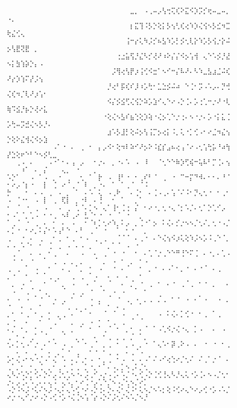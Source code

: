 ⠀⠀⠀⠀⠀⠀⠀⠀⠀⠀⠀⠀⠀⠀⠀⠀⠀⠀⠀⠀⠀⠀⠀⠀⠀⠀⠀⣀⡀⠀⠠⢀⠤⡠⢣⢒⢍⢎⠕⣍⠪⡱⡩⡊⢖⠤⣀⠤⡀⠠⡀⠀⠀⠀⠀⠀⠀⠀⠀⠀⠀⠀⠀⠀⠀⠀⠀⠀⠀⠀⠀⠀⠀⠀⠀⠀⠀⠀⠀⠀
⠀⠀⠀⠀⠀⠀⠀⠀⠀⠀⠀⠀⠀⠀⠀⠀⠀⠀⠀⠀⠀⠀⠀⠀⠀⠀⠀⡆⣍⢹⠨⡣⡑⢕⡅⡣⢢⢃⢎⢔⠱⡱⢌⢪⠢⡣⣊⠲⣉⢗⣌⢊⢄⠀⠀⠀⠀⠀⠀⠀⠀⠀⠀⠀⠀⠀⠀⠀⠀⠀⠀⠀⠀⠀⠀⠀⠀⠀⠀⠀
⠀⠀⠀⠀⠀⠀⠀⠀⠀⠀⠀⠀⠀⠀⠀⠀⠀⠀⠀⠀⠀⠀⠀⠀⠀⠀⢨⠒⡔⢅⠳⡨⡊⠦⣣⠱⡡⡃⡪⢂⢇⡕⠱⡡⡣⢪⡐⡕⠬⡢⢣⣟⢝⣟⠀⡀⠀⠀⠀⠀⠀⠀⠀⠀⠀⠀⠀⠀⠀⠀⠀⠀⠀⠀⠀⠀⠀⠀⠀⠀
⠀⠀⠀⠀⠀⠀⠀⠀⠀⠀⠀⠀⠀⠀⠀⠀⠀⠀⠀⠀⠀⠀⠀⠀⢐⣐⣥⢫⡘⣌⠣⡊⢜⠜⠰⠕⡌⡌⠪⡢⢡⢺⠀⢄⠑⠡⡪⡘⣜⠢⡅⣳⢱⡵⡑⡄⠠⠀⠀⠀⠀⠀⠀⠀⠀⠀⠀⠀⠀⠀⠀⠀⠀⠀⠀⠀⠀⠀⠀⠀
⠀⠀⠀⠀⠀⠀⠀⠀⠀⠀⠀⠀⠀⠀⠀⠀⠀⠀⠀⠀⠀⠀⠀⡨⢻⢔⢣⡟⡰⢨⢊⠪⣒⠁⠢⠊⠒⡌⠧⠜⠄⠣⠱⣀⣣⣰⣈⠬⢎⠜⡔⡱⢱⠍⡜⡨⢢⠀⠀⠀⠀⠀⠀⠀⠀⠀⠀⠀⠀⠀⠀⠀⠀⠀⠀⠀⠀⠀⠀⠀
⠀⠀⠀⠀⠀⠀⠀⠀⠀⠀⠀⠀⠀⠀⠀⠀⠀⠀⠀⠀⠀⠀⡘⢔⠃⡯⢎⠎⡸⠰⡡⢓⠂⣁⣑⡪⠬⠴⠀⠑⢈⠂⡩⠠⠡⡠⠄⡙⢚⢌⢎⠲⡈⢇⠜⡰⢡⠂⠀⠀⠀⠀⠀⠀⠀⠀⠀⠀⠀⠀⠀⠀⠀⠀⠀⠀⠀⠀⠀⠀
⠀⠀⠀⠀⠀⠀⠀⠀⠀⠀⠀⠀⠀⠀⠀⠀⠀⠀⠀⠀⠀⠀⠪⡌⡪⣪⢋⢌⢪⡑⠵⡡⣱⠊⢄⠑⠔⠠⡑⢈⠄⡡⢐⢁⠒⡐⠜⠐⢇⢷⠩⣪⡘⡦⡑⢜⠔⣅⠀⠀⠀⠀⠀⠀⠀⠀⠀⠀⠀⠀⠀⠀⠀⠀⠀⠀⠀⠀⠀⠀
⠀⠀⠀⠀⠀⠀⠀⠀⠀⠀⠀⠀⠀⠀⠀⠀⠀⠀⠀⠀⠀⠐⢕⢌⠢⣣⠎⣦⢑⢕⡱⢵⠐⢌⡢⢁⠑⡐⢐⠄⠢⠐⡐⠄⡡⠐⡅⣅⢈⡡⢓⠤⡩⣚⢌⠢⡣⡘⠄⠀⠀⠀⠀⠀⠀⠀⠀⠀⠀⠀⠀⠀⠀⠀⠀⠀⠀⠀⠀⠀
⠀⠀⠀⠀⠀⠀⠀⠀⠀⠀⠀⠀⠀⠀⠀⠀⠀⠀⠀⠀⠀⠀⣰⠡⡣⣸⡃⢕⠬⡢⢣⢨⡉⡢⢔⡅⠨⡀⢅⠐⡁⢊⠠⠂⠔⣈⠲⣌⢢⡑⢕⠕⣌⢺⢌⠪⡢⣱⠀⠀⠀⠀⠀⠀⠀⠀⠀⠀⠀⠀⠀⠀⠀⠀⠀⠀⠀⠀⠀⠀
⠀⠀⠀⠀⠀⠀⠀⠀⠀⠀⠠⠁⠐⠀⠄⠀⢀⠀⠂⠀⡄⡠⠪⠂⢕⠲⠇⠵⠊⠜⡢⠕⠨⣎⡎⣠⠦⢔⢠⠈⠔⠠⢂⢡⢓⡥⠘⠴⢳⡜⣑⢕⠖⠑⠃⠑⠢⡪⢃⣀⠀⠀⠀⠀⠀⠀⠀⠀⠀⠀⠀⠀⠀⠀⠀⠀⠀⠀⠀⠀
⠀⠀⢀⠠⠀⠄⠀⠀⠀⠠⠐⠁⠂⠄⢠⠀⡠⠀⠀⠂⡐⠄⠀⡀⠐⠄⠡⠀⠠⠀⠸⠀⠀⠈⢂⠑⠑⠷⡱⢋⢮⠒⢥⠧⠃⡉⢈⠄⢢⠀⠀⠀⠰⠁⠀⠄⠀⡌⠀⠀⠀⢄⡀⠀⠐⠀⠀⠀⡀⠀⠀⠀⠀⠀⠀⠀⠀⠀⠀⠀
⠡⡑⠁⠀⠀⠠⠀⠁⠠⠀⡀⠐⠀⢀⠀⠀⢂⠀⠁⠀⡗⠀⠠⠀⢸⠃⠐⠀⠂⢀⠎⠃⠈⠀⢀⠀⠐⠀⠉⠒⡍⠙⠺⠄⠂⠂⠄⠘⠈⠂⠔⡠⠈⡆⠐⠀⠀⡇⠀⢈⠀⠔⠈⢀⠈⠀⠇⠀⡀⠐⠄⠀⠁⠀⠁⢀⠈⠀⠈⠨
⡓⠀⠀⠀⠂⠀⠄⠠⠀⢀⠀⠠⠀⡀⠀⠁⠀⠄⠡⠀⢅⠀⠠⢀⠗⠀⠀⠄⢈⠂⠀⠄⢈⠠⢀⠄⢡⠈⠌⠨⠂⡙⢄⢂⠐⠀⠂⢀⠂⠠⠀⠈⠐⠂⠀⠠⠀⡇⠀⢀⠀⢏⡇⠀⡀⠐⠇⠀⠄⢘⠀⠀⠂⠀⠁⠀⠀⡀⠁⠀
⠂⠀⠈⠀⠐⠀⢀⠀⠠⠀⠀⠠⠀⢀⠀⢁⠈⠄⡁⠢⠀⢄⠁⢸⠂⢈⢐⠀⡌⠀⠂⠔⠐⡀⢂⠐⢄⠈⡂⠡⡈⠄⢂⠁⡑⢁⠊⡠⠀⠂⠠⠁⠈⡀⢁⠠⠀⠂⠐⢀⠀⠢⠇⢀⠔⠀⣃⠈⠂⠐⠀⠐⠀⠈⠀⠐⠀⠀⡀⠀
⠁⢀⠈⠀⠐⠀⢀⠀⠄⠀⠂⠀⠄⠀⠠⠀⠀⠂⠈⠆⡁⢂⠔⠱⡀⠅⡠⠀⡀⢈⠐⠁⡢⠀⠅⢌⠄⡊⡐⠢⠢⡈⢂⠌⡀⢂⠐⠠⡈⠄⡁⠐⠀⠂⠔⡀⠅⡌⠂⠡⢠⠃⠑⠀⠄⠃⠀⢀⠈⠀⠐⠀⠀⠁⠀⠂⠐⠀⠀⡀
⢀⠀⠀⠐⠀⠄⠀⢀⠀⠀⠂⢀⠀⠂⢀⠀⠂⠠⠀⢀⠀⢀⠀⠀⠈⠈⠈⠀⠄⢀⠐⠀⠄⠑⢌⢢⠪⡰⢅⢕⠱⡨⠢⡡⠨⢀⠑⠈⡀⠄⠠⠀⠡⠈⠂⠀⠂⠀⢈⠀⢀⠀⠠⠀⠄⠠⠀⡀⠀⠈⠀⡀⠁⠈⠀⠠⠀⠐⠀⠀
⠀⢀⠈⠀⠀⠄⠀⠄⠀⠂⢀⠀⠀⠄⠀⠀⠠⠀⠀⠄⠀⢀⠀⠐⠀⠐⠀⠀⠂⠀⠄⢁⠈⡐⢀⠑⠑⠛⢘⠑⠍⢈⠀⠄⠐⡀⠄⢁⠠⠀⠐⠀⠂⠀⠐⠀⠀⠁⠀⢀⠀⢀⠀⡀⠀⡀⠀⠀⠈⠀⡀⠀⠠⠀⠂⠀⡀⠀⠂⠠
⢀⠀⢀⠀⠁⠀⠠⠀⠀⠂⠀⠀⠄⢀⠀⠁⡀⠀⠂⠀⠠⠀⠀⠐⠀⠄⠈⠀⠀⠂⠀⡀⠐⠀⠄⠠⠁⠂⡀⠐⠀⠄⠐⠈⠀⠄⢀⠀⠀⡀⠐⠀⠀⠂⠀⠈⠀⠁⢀⠀⡀⠀⠀⢀⠀⢀⠀⠁⠠⠀⠀⠄⠀⠄⠀⠄⠀⠀⠂⠀
⠀⡀⠀⠠⠀⠁⠀⠀⠂⠀⠈⠀⡀⠀⠠⠀⠀⠠⠀⠁⢀⠀⠈⠀⠀⠄⠀⡈⠀⠐⠀⢀⠀⠂⠀⠄⠐⠀⢀⠈⢀⠀⠂⠐⠀⡀⠀⠀⠄⠀⠠⠀⠁⢀⠈⠀⠂⢀⠀⠀⠀⠈⠀⢀⠀⢀⠀⠐⠀⠀⠂⠀⠠⠀⠠⠀⠀⠁⠀⠂
⠄⠀⠠⠀⠠⠀⠁⠐⠀⠁⠠⠀⢀⠀⠂⠀⠁⠀⠠⠀⡀⠀⠈⠀⠐⠀⢀⠀⠠⠀⡀⢀⠀⡈⢀⠀⠂⠐⠀⠠⠀⠄⠁⠠⠀⠀⠠⠀⡀⠐⠀⠀⠄⠀⡀⠀⠂⠀⠀⠁⠀⠁⢀⠀⡀⠀⡀⠐⠀⠁⠀⠂⠀⠄⢀⠀⠁⠀⠁⠀
⡀⠂⠀⠂⢀⠀⠂⢀⠀⠂⠀⡀⢀⠀⠄⠀⠁⠀⠂⠀⠀⠈⠀⠈⠀⠠⠀⠀⠠⠀⠀⠀⠀⠠⠀⠅⢌⠄⡁⢊⠐⠀⠂⢀⠀⠁⢀⠀⠀⡀⠐⠀⠀⠄⠀⠀⠂⠀⠁⢀⠈⠀⠀⡀⠀⢀⠀⠠⠀⠂⠀⠂⢀⠀⢀⠀⠈⠀⠈⠀
⠄⡈⠀⠂⡀⠀⠂⢀⠀⠐⠀⠀⡀⠀⡀⠀⠁⠀⠂⠀⠁⢀⠈⠀⠂⠀⡀⠂⠀⠄⠈⠀⠁⠠⢁⠪⡐⢌⠐⢄⠀⡁⠠⠀⠀⠄⠀⠠⠀⢀⠀⠂⠠⠀⢀⠁⠀⠈⠀⡀⠀⠈⠀⠀⡀⢀⠀⠀⠄⠀⠂⢀⠀⡀⢀⠀⡈⠀⠁⡀
⢂⠄⡁⢂⠠⠁⡐⠀⠄⠁⠐⠀⠠⠀⡀⠈⠀⠂⢀⠈⠀⡀⢀⠀⠂⠀⡀⠠⠀⡀⠐⠀⠁⢄⠡⠂⡽⢀⠕⠠⠀⠄⠀⠐⠀⠐⠀⠂⢀⠀⠀⠄⠀⠄⠀⡀⠈⠀⠄⠀⡀⠁⠐⠀⢀⠀⠀⠂⠐⠀⠂⢀⠀⡀⠀⠄⢀⠈⠠⠀
⡡⠂⢌⠠⠂⠢⠐⡈⠠⠁⢌⠀⠡⠀⠄⡈⢀⠂⠠⠀⠂⡀⢀⠀⠂⠠⠀⠠⠀⠄⠠⠁⠌⠠⠊⢔⢑⠔⡈⢂⠌⠀⠌⢀⠁⡐⠈⠀⠄⢀⠁⡀⠂⠀⠂⡀⢈⠀⡀⠂⢀⠐⠀⡁⢀⠀⡁⠐⡀⠂⠁⠄⠠⡀⡁⠢⢀⠅⡈⢂
⢄⠣⡐⠡⡑⡁⢊⠄⡑⠌⡠⢈⢂⢁⠢⠐⠄⡨⢀⠊⠠⡐⠠⢈⠄⠡⡈⠐⠄⢊⠠⡑⢈⢊⢘⢄⠣⡘⢄⢅⠐⡡⢈⠄⠢⠠⡈⢂⠂⡐⠄⡠⢈⠄⠡⢀⠄⠄⢄⠨⠀⢄⠡⡀⠂⠔⢈⠐⡠⢁⠑⡈⠢⠠⡈⢂⠢⡈⠔⡁
⠠⡑⠨⠢⡨⠐⢅⠌⠢⡨⠐⢄⠅⢄⠡⢊⠐⠔⠠⡑⢐⠄⡑⠄⢌⠂⢌⠨⠂⢅⠢⡈⠢⠡⡂⢕⠨⢊⠔⢄⠑⠔⡠⢊⠐⡡⠠⠡⡈⠔⡐⠐⢄⠊⡐⠔⠠⡑⠠⢊⠐⡡⠐⢌⢈⠢⢡⠈⡔⠠⡑⠌⡨⢂⠌⠢⠡⡈⠢⡘

